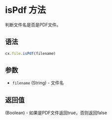 # isPdf 方法

判断文件名是否是PDF文件。

## 语法

```js
cx.file.isPdf(filename)
```

## 参数

- `filename` (String) - 文件名

## 返回值

(Boolean) - 如果是PDF文件返回true，否则返回false 